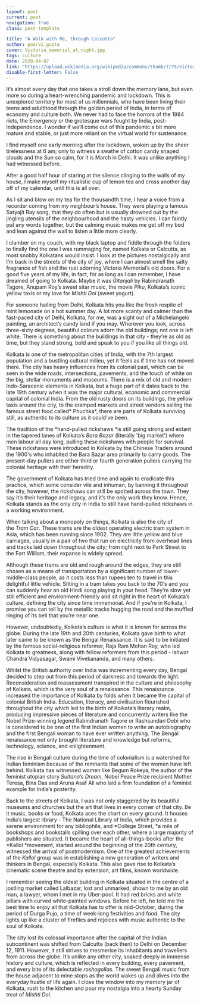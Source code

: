 ```yaml
---
layout: post
current: post
navigation: True
class: post-template

title: "A Walk with Me, through Calcutta"
author: poorvi.gupta
cover: Victoria_memorial_at_night.jpg
tags: culture
date: 2020-04-07
link: "https://upload.wikimedia.org/wikipedia/commons/thumb/7/75/Victoria_memorial_at_night.jpg/800px-Victoria_memorial_at_night.jpg"
disable-first-letter: False
---
```

It’s almost every day that one takes a stroll down the memory lane, but even more so during a heart-wrenching pandemic and lockdown. This is unexplored territory for most of us millennials, who have been living their teens and adulthood through the golden period of India, in terms of economy and culture both. We never had to face the horrors of the 1984 riots, the Emergency or the grotesque wars fought by India, post-Independence. I wonder if we’ll come out of this pandemic a bit more mature and stable, or just more reliant on the virtual world for sustenance. 

I find myself one early morning after the lockdown, woken up by the sheer tirelessness at 6 am; only to witness a swathe of cotton candy shaped clouds and the Sun so calm, for it is March in Delhi. It was unlike anything I had witnessed before. 

After a good half hour of staring at the silence clinging to the walls of my house, I make myself my ritualistic cup of lemon tea and cross another day off of my calendar, until this is all over.  

As I sit and blow on my tea for the thousandth time, I hear a voice from a recorder coming from my neighbour’s house. They were playing a famous Satyajit Ray song, that they do often but is usually drowned out by the jingling utensils of the neighbourhood and the hasty vehicles. I can faintly put any words together, but the calming music makes me get off my bed and lean against the wall to listen a little more clearly. 

I clamber on my couch, with my black laptop and fiddle through the folders to finally find the one I was rummaging for, named Kolkata or Calcutta, as most snobby Kolkatans would insist. I look at the pictures nostalgically and I’m back in the streets of the city of joy, where I can almost smell the salty fragrance of fish and the rust adorning Victoria Memorial’s old doors. For a good five years of my life, in fact, for as long as I can remember, I have dreamed of going to Kolkata. Maybe it was *Gitanjali* by Rabindranath Tagore, Anupam Roy’s sweet sitar music, the movie *Piku*, Kolkata’s iconic yellow taxis or my love for *Mishti Doi* (sweet yogurt).

For someone hailing from Delhi, Kolkata hits you like the fresh respite of mint lemonade on a hot summer day. A lot more scanty and calmer than the fast-paced city of Delhi, Kolkata, for me, was a sight out of a Michelangelo painting, an architect’s candy land if you may. Wherever you look, across three-sixty degrees, beautiful colours adorn the old buildings; not one is left white. There is something about the buildings in that city - they’re as old as time, but they stand strong, bold and speak to you if you like all things old. 

Kolkata is one of the metropolitan cities of India, with the 7th largest population and a bustling cultural milieu, yet it feels as if time has not moved there. The city has heavy influences from its colonial past, which can be seen in the wide roads, intersections, pavements, and the touch of white on the big, stellar monuments and museums. There is a mix of old and modern Indo-Saracenic elements in Kolkata, but a huge part of it dates back to the late 19th century when it was the major cultural, economic and commercial capital of colonial India. From the old rusty doors on its buildings, the yellow taxis around the city, to the cramped markets and street vendors selling the famous street food called* Phuchka*, there are parts of Kolkata surviving still, as authentic to its culture as it could’ve been. 

The tradition of the *hand-pulled rickshaws *is still going strong and extant in the tapered lanes of Kolkata’s *Bara Bazar* (literally 'big market') where men labour all day long, pulling these rickshaws with people for survival. These rickshaws were introduced in Kolkata by the Chinese Traders around the 1900's who inhabited the Bara Bazar area  primarily to carry goods. The present-day pullers are either third or fourth generation pullers carrying the colonial heritage with their heredity. 

The government of Kolkata has tried time and again to eradicate this practice, which some consider vile and inhuman, by banning it throughout the city, however, the rickshaws can still be spotted across the town. They say it’s their heritage and legacy, and it’s the only work they know. Hence, Kolkata stands as the only city in India to still have hand-pulled rickshaws in a working environment. 

When talking about a monopoly on things, Kolkata is also the city of the *Tram Car*. These trams are the oldest operating electric tram system in Asia, which has been running since 1902. They are little yellow and blue carriages, usually in a pair of two that run on electricity from overhead lines and tracks laid down throughout the city; from right next to Park Street to the Fort William, their expanse is widely spread. 

Although these trams are old and rough around the edges, they are still chosen as a means of transportation by a significant number of lower-middle-class people, as it costs less than rupees ten to travel in this delightful little vehicle. Sitting in a tram takes you back to the 70's and you can suddenly hear an old Hindi song playing in your head. They’re slow yet still efficient and environment-friendly and sit right in the heart of Kolkata’s culture, defining the city since time immemorial. And if you’re in Kolkata, I promise you can tell by the metallic tracks hugging the road and the muffled ringing of its bell that you’re near one. 

However, undoubtedly, Kolkata’s culture is what it is known for across the globe. During the late 19th and 20th centuries, Kolkata gave birth to what later came to be known as the Bengal Renaissance. It is said to be initiated by the famous social-religious reformer, Raja Ram Mohan Roy, who led Kolkata to greatness, along with fellow reformers from this period - Ishwar Chandra Vidyasagar, Swami Vivekananda, and many others. 

Whilst the British authority over India was incrementing every day, Bengal decided to step out from this period of darkness and towards the light. Reconsideration and reassessment transpired in the culture and philosophy of Kolkata, which is the very soul of a renaissance. This renaissance increased the importance of Kolkata by folds when it became the capital of colonial British India. Education, literacy, and civilisation flourished throughout the city which led to the birth of Kolkata’s literary realm, producing impressive pieces of literature and concurrently writers like the Nobel Prize-winning legend Rabindranath Tagore or Rashsundari Debi who is considered to be one of the first Indian women to write an autobiography and the first Bengali woman to have ever written anything. The Bengal renaissance not only brought literature and knowledge but reforms, technology, science, and enlightenment. 

The rise in Bengali culture during the time of colonialism is a watershed for Indian feminism because of the remnants that some of the women have left behind. Kolkata has witnessed women like Begum Rokeya, the author of the feminist utopian story *Sultana’s Dream*, Nobel Peace Prize recipient Mother Teresa, Bina Das and Aruna Asaf Ali who laid a firm foundation of a feminist example for India’s posterity. 

Back to the streets of Kolkata, I was not only staggered by its beautiful museums and churches but the art that lives in every corner of that city. Be it music, books or food, Kolkata aces the chart on every ground. It houses India’s largest library - The National Library of India, which provides a serene environment for any bibliophile, and *College Street, *a mile of bookshops and bookstalls spilling over each other, where a large majority of publishers are situated. It became the heart of all-things-books after the *Kallol *movement, started around the beginning of the 20th century, witnessed the arrival of postmodernism. One of the greatest achievements of the *Kallol* group was in establishing a new generation of writers and thinkers in Bengal, especially Kolkata. This also gave rise to Kolkata’s cinematic scene theatre and by extension, art films, known worldwide.

I remember seeing the oldest building in Kolkata situated in the centre of a jostling market called Lalbazar, lost and unmarked, shown to me by an old man, a lawyer, whom I met in my Uber-pool. It had red bricks and white pillars with curved white-painted windows. Before he left, he told me the best time to enjoy all that Kolkata has to offer is mid-October, during the period of Durga Pujo, a time of week-long festivities and food. The city lights up like a cluster of fireflies and rejoices with music authentic to the soul of Kolkata. 

The city lost its colossal importance after the capital of the Indian subcontinent was shifted from Calcutta (back then) to Delhi on December 12, 1911. However, it still strives to mesmerise its inhabitants and travellers from across the globe. It’s unlike any other city, soaked deeply in immense history and culture, which is reflected in every building, every pavement, and every bite of its delectable *roshogollas*. The sweet Bengali music from the house adjacent to mine stops as the world wakes up and dives into the everyday hustle of life again. I close the window into my memory jar of Kolkata, rush to the kitchen and pour my nostalgia into a hearty Sunday treat of *Mishti Doi.* 
